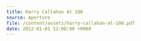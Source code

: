 ```yaml
---
title: Harry Callahan At 100
source: Aperture
file: /content/assets/harry-callahan-at-100.pdf
date: 2012-01-01 12:00:00 +0000
---
```


